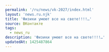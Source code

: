 ```yaml
---
permalink: '/ru/news/vk-2027/index.html'
layout: 'news.ru.njk'
title: 'Физики умеют все на свете!!!!…'
source: ВКонтакте
tags:
  - news_ru
description: 'Физики умеют все на свете!!!!…'
updatedAt: 1425487864
---
```

